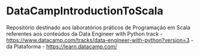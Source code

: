 # DataCampIntroductionToScala
Repositório destinado aos laboratórios práticos de Programação em Scala referentes aos conteúdos da Data Engineer with Python track - https://www.datacamp.com/tracks/data-engineer-with-python?version=3 - da Plataforma - https://learn.datacamp.com/
